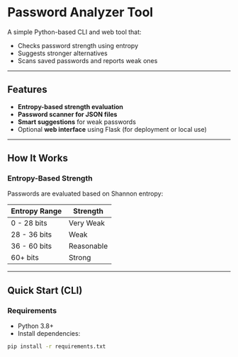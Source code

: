 #  Password Analyzer Tool

A simple Python-based CLI and web tool that:

-  Checks password strength using entropy
-  Suggests stronger alternatives
-  Scans saved passwords and reports weak ones

---

##  Features

- **Entropy-based strength evaluation**
- **Password scanner for JSON files**
- **Smart suggestions** for weak passwords
- Optional **web interface** using Flask (for deployment or local use)

---

##  How It Works

###  Entropy-Based Strength

Passwords are evaluated based on Shannon entropy:

| Entropy Range     | Strength     |
|-------------------|--------------|
| 0 - 28 bits       | Very Weak |
| 28 - 36 bits      | Weak      |
| 36 - 60 bits      | Reasonable |
| 60+ bits          | Strong    |

---

##  Quick Start (CLI)

###  Requirements

- Python 3.8+
- Install dependencies:

```bash
pip install -r requirements.txt
